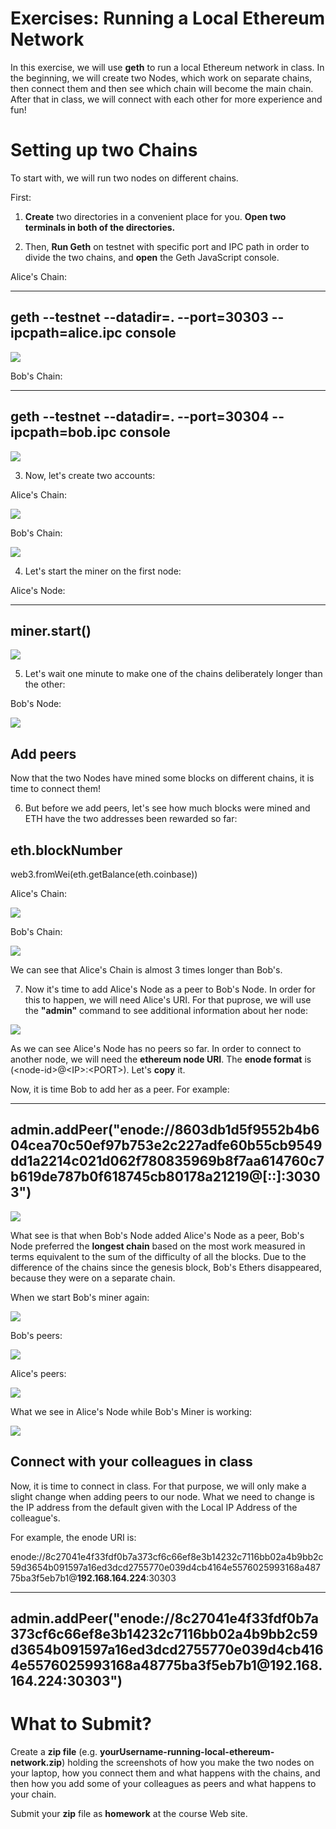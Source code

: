 # Exercises: Running a Local Ethereum Network

In this exercise, we will use **geth** to run a local Ethereum network
in class. In the beginning, we will create two Nodes, which work on
separate chains, then connect them and then see which chain will become
the main chain. After that in class, we will connect with each other for
more experience and fun!

# Setting up two Chains

To start with, we will run two nodes on different chains.

First:

1.  **Create** two directories in a convenient place for you. **Open two
    terminals in both of the directories.**

2.  Then, **Run Geth** on testnet with specific port and IPC path in
    order to divide the two chains, and **open** the Geth JavaScript
    console.

Alice\'s Chain:

  -------------------------------------------------------------------------
  geth \--testnet \--datadir=. \--port=30303 \--ipcpath=alice.ipc console
  -------------------------------------------------------------------------

![](/assets/exercise-running-local-ethereum-network-01.png)

Bob\'s Chain:

  -----------------------------------------------------------------------
  geth \--testnet \--datadir=. \--port=30304 \--ipcpath=bob.ipc console
  -----------------------------------------------------------------------

![](/assets/exercise-running-local-ethereum-network-01.png)

3.  Now, let\'s create two accounts:

Alice\'s Chain:

![](/assets/exercise-running-local-ethereum-network-01.png)

Bob\'s Chain:

![](/assets/exercise-running-local-ethereum-network-01.png)

4.  Let\'s start the miner on the first node:

Alice\'s Node:

  ---------------
  miner.start()
  ---------------

![](/assets/exercise-running-local-ethereum-network-01.png)

5.  Let\'s wait one minute to make one of the chains deliberately longer
    than the other:

Bob\'s Node:

![](/assets/exercise-running-local-ethereum-network-01.png)

Add peers
---------

Now that the two Nodes have mined some blocks on different chains, it is
time to connect them!

6.  But before we add peers, let's see how much blocks were mined and
    ETH have the two addresses been rewarded so far:

  eth.blockNumber
  --------------------------------------------
  web3.fromWei(eth.getBalance(eth.coinbase))

Alice's Chain:

![](/assets/exercise-running-local-ethereum-network-01.png)

Bob\'s Chain:

![](/assets/exercise-running-local-ethereum-network-01.png)

We can see that Alice's Chain is almost 3 times longer than Bob's.

7.  Now it's time to add Alice's Node as a peer to Bob's Node. In order
    for this to happen, we will need Alice's URI. For that puprose, we
    will use the **"admin"** command to see additional information about
    her node:

![](/assets/exercise-running-local-ethereum-network-01.png)

As we can see Alice's Node has no peers so far. In order to connect to
another node, we will need the **ethereum node URI**. The **enode
format** is (\<node-id\>@\<IP\>:\<PORT\>). Let's **copy** it.

Now, it is time Bob to add her as a peer. For example:

  --------------------------------------------------------------------------------------------------------------------------------------------------------------------------
  admin.addPeer(\"enode://8603db1d5f9552b4b604cea70c50ef97b753e2c227adfe60b55cb9549dd1a2214c021d062f780835969b8f7aa614760c7b619de787b0f618745cb80178a21219@\[::\]:30303\")
  --------------------------------------------------------------------------------------------------------------------------------------------------------------------------

![](/assets/exercise-running-local-ethereum-network-01.png)

What see is that when Bob\'s Node added Alice\'s Node as a peer, Bob\'s
Node preferred the **longest chain** based on the most work measured in
terms equivalent to the sum of the difficulty of all the blocks. Due to
the difference of the chains since the genesis block, Bob\'s Ethers
disappeared, because they were on a separate chain.

When we start Bob\'s miner again:

![](/assets/exercise-running-local-ethereum-network-01.png)

Bob\'s peers:

![](/assets/exercise-running-local-ethereum-network-01.png)

Alice\'s peers:

![](/assets/exercise-running-local-ethereum-network-01.png)

What we see in Alice\'s Node while Bob\'s Miner is working:

![](/assets/exercise-running-local-ethereum-network-01.png)

Connect with your colleagues in class
-------------------------------------

Now, it is time to connect in class. For that purpose, we will only make
a slight change when adding peers to our node. What we need to change is
the IP address from the default given with the Local IP Address of the
colleague\'s.

For example, the enode URI is:

enode://8c27041e4f33fdf0b7a373cf6c66ef8e3b14232c7116bb02a4b9bb2c59d3654b091597a16ed3dcd2755770e039d4cb4164e5576025993168a48775ba3f5eb7b1@**192.168.164.224**:30303

  ------------------------------------------------------------------------------------------------------------------------------------------------------------------------------------
  admin.addPeer(\"enode://8c27041e4f33fdf0b7a373cf6c66ef8e3b14232c7116bb02a4b9bb2c59d3654b091597a16ed3dcd2755770e039d4cb4164e5576025993168a48775ba3f5eb7b1\@192.168.164.224:30303\")
  ------------------------------------------------------------------------------------------------------------------------------------------------------------------------------------

What to Submit?
===============

Create a **zip file** (e.g.
**yourUsername-running-local-ethereum-network.zip**) holding the
screenshots of how you make the two nodes on your laptop, how you
connect them and what happens with the chains, and then how you add some
of your colleagues as peers and what happens to your chain.

Submit your **zip** file as **homework** at the course Web site.
